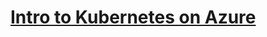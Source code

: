 # [Intro to Kubernetes on Azure](https://learn.microsoft.com/en-us/training/paths/intro-to-kubernetes-on-azure/)

